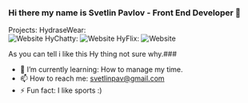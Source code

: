 ### Hi there my name is Svetlin Pavlov - Front End Developer 👋

Projects:
HydraseWear:\
![Website](https://img.shields.io/website?down_color=red&down_message=down&style=for-the-badge&up_color=lightgreen&url=https%3A%2F%2Fhydrase-wear.herokuapp.com%2F)
HyChatty: ![Website](https://img.shields.io/website?down_color=red&down_message=down&style=for-the-badge&up_color=lightgreen&url=https%3A%2F%2Fhychatty.web.app)
HyFlix: ![Website](https://img.shields.io/website?down_color=red&down_message=down&style=for-the-badge&up_color=lightgreen&url=https%3A%2F%2Fhyflix-f36d7.web.app%2F)

As you can tell i like this Hy thing not sure why.###

- 🌱 I’m currently learning: How to manage my time.
- 📫 How to reach me: svetlinpav@gmail.com
- ⚡ Fun fact: I like sports :)
